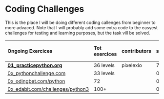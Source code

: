 # Coding Challenges

This is the place I will be doing different coding callenges from beginner to more advaced.
Note that I will probably add some extra code to the easyest challenges for testing and learning purposes, but the task vill be solved.

| Ongoing Exercices  	                 | Tot exercices	| contributors	| solved 	| rest      | currenty working on  |
|:---	                                 |:---	          |:---	          |:---	    |:---	      |:--           |
| [**01_practicepython.org**](https://github.com/pixelexio/CodingChallenges/tree/master/01%20-%20practicepython_org)  	           | 36 levels  	  | pixelexio     | 76      | 28        |     1        | 
|[0x_pythonchallenge.com](#)  	           | 33 levels      |              	| 0      |        |             |
|[0x_odingbat.com/python](#)     	           | 72             |   	          |   0	    |    	      |             |   
|[0x_edabit.com/challenges/python3](#) | 100+           |              | 0       |           |          |
